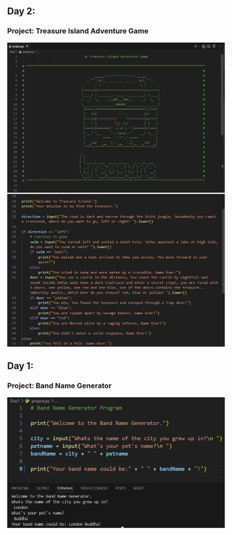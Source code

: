 <h2>Day 2:</h2> 
<h3>Project: Treasure Island Adventure Game</h3>

![Image](/ScreenShots/TreasureIsland.PNG)
![image](/ScreenShots/TreasureIslandLogic.PNG)

<h2>Day 1:</h2> 
<h3>Project: Band Name Generator</h3>

![Image](Day1/BrandNameGenerator.png)
